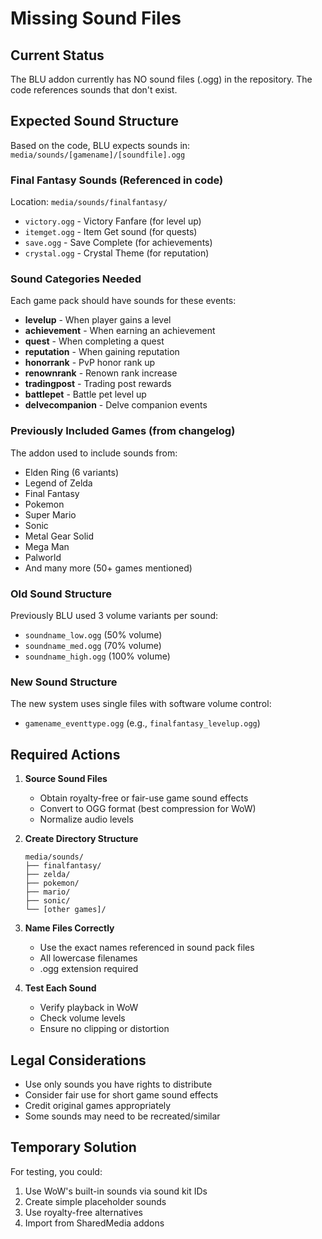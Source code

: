 # Missing Sound Files

## Current Status
The BLU addon currently has NO sound files (.ogg) in the repository. The code references sounds that don't exist.

## Expected Sound Structure

Based on the code, BLU expects sounds in: `media/sounds/[gamename]/[soundfile].ogg`

### Final Fantasy Sounds (Referenced in code)
Location: `media/sounds/finalfantasy/`
- `victory.ogg` - Victory Fanfare (for level up)
- `itemget.ogg` - Item Get sound (for quests)
- `save.ogg` - Save Complete (for achievements)
- `crystal.ogg` - Crystal Theme (for reputation)

### Sound Categories Needed
Each game pack should have sounds for these events:
- **levelup** - When player gains a level
- **achievement** - When earning an achievement
- **quest** - When completing a quest
- **reputation** - When gaining reputation
- **honorrank** - PvP honor rank up
- **renownrank** - Renown rank increase
- **tradingpost** - Trading post rewards
- **battlepet** - Battle pet level up
- **delvecompanion** - Delve companion events

### Previously Included Games (from changelog)
The addon used to include sounds from:
- Elden Ring (6 variants)
- Legend of Zelda
- Final Fantasy
- Pokemon
- Super Mario
- Sonic
- Metal Gear Solid
- Mega Man
- Palworld
- And many more (50+ games mentioned)

### Old Sound Structure
Previously BLU used 3 volume variants per sound:
- `soundname_low.ogg` (50% volume)
- `soundname_med.ogg` (70% volume)  
- `soundname_high.ogg` (100% volume)

### New Sound Structure
The new system uses single files with software volume control:
- `gamename_eventtype.ogg` (e.g., `finalfantasy_levelup.ogg`)

## Required Actions

1. **Source Sound Files**
   - Obtain royalty-free or fair-use game sound effects
   - Convert to OGG format (best compression for WoW)
   - Normalize audio levels

2. **Create Directory Structure**
   ```
   media/sounds/
   ├── finalfantasy/
   ├── zelda/
   ├── pokemon/
   ├── mario/
   ├── sonic/
   └── [other games]/
   ```

3. **Name Files Correctly**
   - Use the exact names referenced in sound pack files
   - All lowercase filenames
   - .ogg extension required

4. **Test Each Sound**
   - Verify playback in WoW
   - Check volume levels
   - Ensure no clipping or distortion

## Legal Considerations
- Use only sounds you have rights to distribute
- Consider fair use for short game sound effects
- Credit original games appropriately
- Some sounds may need to be recreated/similar

## Temporary Solution
For testing, you could:
1. Use WoW's built-in sounds via sound kit IDs
2. Create simple placeholder sounds
3. Use royalty-free alternatives
4. Import from SharedMedia addons